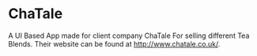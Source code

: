 # ChaTale
A UI Based App made for client company ChaTale For selling different Tea Blends. Their website can be found at http://www.chatale.co.uk/.
